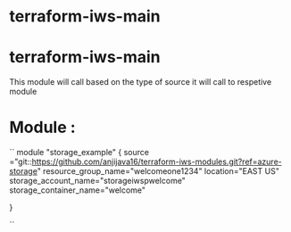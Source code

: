 # terraform-iws-main
# terraform-iws-main
This module will call based on the type of source it will call to respetive module

# Module :
``
module "storage_example" {
source ="git::https://github.com/anjijava16/terraform-iws-modules.git?ref=azure-storage"
resource_group_name="welcomeone1234"
location="EAST US"
storage_account_name="storageiwspwelcome"
storage_container_name="welcome"

}

``
